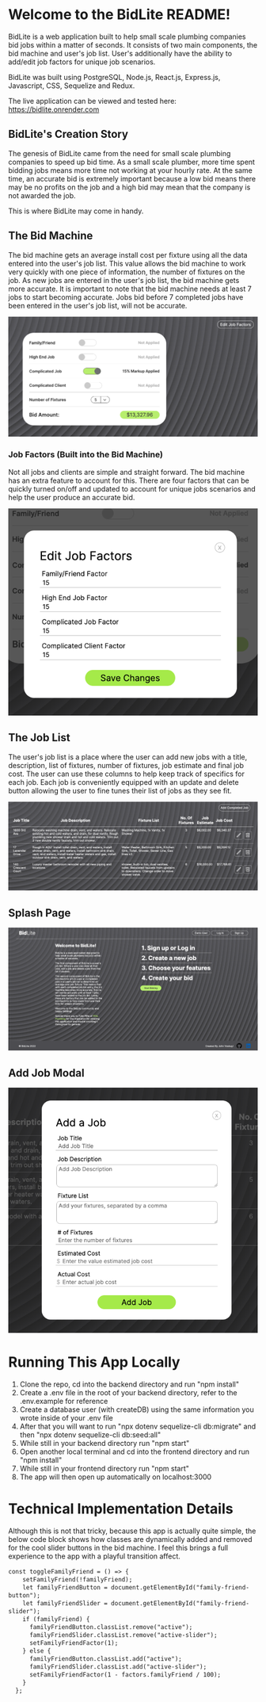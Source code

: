 # Welcome to the BidLite README!

BidLite is a web application built to help small scale plumbing companies bid jobs within a matter of seconds. It consists of two main components, the bid machine and user's job list. User's additionally have the ability to add/edit job factors for unique job scenarios.

BidLite was built using PostgreSQL, Node.js, React.js, Express.js, Javascript, CSS, Sequelize and Redux.

The live application can be viewed and tested here: https://bidlite.onrender.com

## BidLite's Creation Story

The genesis of BidLite came from the need for small scale plumbing companies to speed up bid time. As a small scale plumber, more time spent bidding jobs means more time not working at your hourly rate. At the same time, an accurate bid is extremely important because a low bid means there may be no profits on the job and a high bid may mean that the company is not awarded the job.

This is where BidLite may come in handy.

## The Bid Machine

The bid machine gets an average install cost per fixture using all the data entered into the user's job list. This value allows the bid machine to work very quickly with one piece of information, the number of fixtures on the job. As new jobs are entered in the user's job list, the bid machine gets more accurate. It is important to note that the bid machine needs at least 7 jobs to start becoming accurate. Jobs bid before 7 completed jobs have been entered in the user's job list, will not be accurate.

<img src="./frontend/src/images/README_Images/bid_machine.png" alt="BidLite Bid Machine" title="BidLite Bid Machine" />

### Job Factors (Built into the Bid Machine)

Not all jobs and clients are simple and straight forward. The bid machine has an extra feature to account for this. There are four factors that can be quickly turned on/off and updated to account for unique jobs scenarios and help the user produce an accurate bid.

<img src="./frontend/src/images/README_Images/edit_job_factors.png" alt="BidLite Edit Job Factors Modal" title="BidLite Edit Job Factors Modal" />

## The Job List

The user's job list is a place where the user can add new jobs with a title, description, list of fixtures, number of fixtures, job estimate and final job cost. The user can use these columns to help keep track of specifics for each job. Each job is conveniently equipped with an update and delete button allowing the user to fine tunes their list of jobs as they see fit.

<img src="./frontend/src/images/README_Images/jobs_list.png" alt="BidLite Splash Page" title="BidLite Splash Page" />

## Splash Page

<img src="./frontend/src/images/README_Images/splash.png" alt="BidLite Splash Page" title="BidLite Splash Page" />

## Add Job Modal

<img src="./frontend/src/images/README_Images/add_job.png" alt="BidLite Splash Page" title="BidLite Splash Page" />

# Running This App Locally

1. Clone the repo, cd into the backend directory and run "npm install"
2. Create a .env file in the root of your backend directory, refer to the .env.example for reference
3. Create a database user (with createDB) using the same information you wrote inside of your .env file
4. After that you will want to run "npx dotenv sequelize-cli db:migrate" and then "npx dotenv sequelize-cli db:seed:all"
5. While still in your backend directory run "npm start"
6. Open another local terminal and cd into the frontend directory and run "npm install"
7. While still in your frontend directory run "npm start"
8. The app will then open up automatically on localhost:3000

# Technical Implementation Details

Although this is not that tricky, because this app is actually quite simple, the below code block shows how classes are dynamically added and removed for the cool slider buttons in the bid machine. I feel this brings a full experience to the app with a playful transition affect.

```
const toggleFamilyFriend = () => {
    setFamilyFriend(!familyFriend);
    let familyFriendButton = document.getElementById("family-friend-button");
    let familyFriendSlider = document.getElementById("family-friend-slider");
    if (familyFriend) {
      familyFriendButton.classList.remove("active");
      familyFriendSlider.classList.remove("active-slider");
      setFamilyFriendFactor(1);
    } else {
      familyFriendButton.classList.add("active");
      familyFriendSlider.classList.add("active-slider");
      setFamilyFriendFactor(1 - factors.familyFriend / 100);
    }
  };
```
